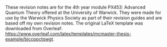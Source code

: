 These revision notes are for the 4th year module PX453: Advanced Quantum Theory offered at the University of Warwick. They were made for use by the Warwick Physics Society as part of their revision guides and are based off my own revision notes. The original LaTeX template was downloaded from Overleaf: https://www.overleaf.com/latex/templates/mcmaster-thesis-example/bjccppctqwgt.
